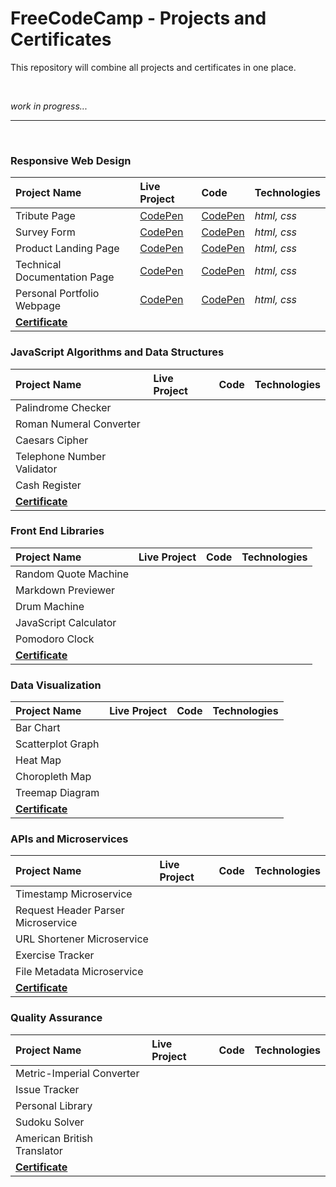# FreeCodeCamp - Projects and Certificates
This repository will combine all projects and certificates in one place.

<br>

*work in progress...*

<hr>
<br>

 ### Responsive Web Design
| Project Name                  | Live Project                                         | Code                                                | Technologies |
| :---                          | :--                                                  | :---                                                | :---         |
| Tribute Page                  | [CodePen](https://codepen.io/ionescuig/full/RwWooEZ) | [CodePen](https://codepen.io/ionescuig/pen/RwWooEZ) | *html, css*  |
| Survey Form                   | [CodePen](https://codepen.io/ionescuig/full/MWaJKeJ) | [CodePen](https://codepen.io/ionescuig/pen/MWaJKeJ) | *html, css*  |
| Product Landing Page          | [CodePen](https://codepen.io/ionescuig/full/XWmMgvK) | [CodePen](https://codepen.io/ionescuig/pen/XWmMgvK) | *html, css*  |
| Technical Documentation Page  | [CodePen](https://codepen.io/ionescuig/full/GRpmbzv) | [CodePen](https://codepen.io/ionescuig/pen/GRpmbzv) | *html, css*  |
| Personal Portfolio Webpage    | [CodePen](https://codepen.io/ionescuig/full/abvwOVG) | [CodePen](https://codepen.io/ionescuig/pen/abvwOVG) | *html, css*  |
| **[Certificate](https://raw.githubusercontent.com/ionescuig/freecodecamp-projects-and-certificates/master/Responsive%20Web%20Design/freeCodeCamp%20Certificate%20Responsive%20Web%20Design.png)** ||||


 ### JavaScript Algorithms and Data Structures
| Project Name                  | Live Project                                         | Code                                                | Technologies |
| :---                          | :--                                                  | :---                                                | :---         |
| Palindrome Checker            |  |  |  |
| Roman Numeral Converter       |  |  |  |
| Caesars Cipher                |  |  |  |
| Telephone Number Validator    |  |  |  |
| Cash Register                 |  |  |  |
| **[Certificate](https://raw.githubusercontent.com/ionescuig/freecodecamp-projects-and-certificates/master/JavaScript%20Algorithms%20and%20Data%20Structures/freeCodeCamp%20Certificate%20JavaScript%20Algorithms%20and%20Data%20Structures.png)** ||||


 ### Front End Libraries
| Project Name                  | Live Project                                         | Code                                                | Technologies |
| :---                          | :--                                                  | :---                                                | :---         |
| Random Quote Machine          |  |  |  |
| Markdown Previewer            |  |  |  |
| Drum Machine                  |  |  |  |
| JavaScript Calculator         |  |  |  |
| Pomodoro Clock                |  |  |  |
| **[Certificate](https://raw.githubusercontent.com/ionescuig/freecodecamp-projects-and-certificates/master/Front%20End%20Libraries/freecodecamp%20Certificate%20Front%20End%20Libraries.png)** ||||


 ### Data Visualization
| Project Name                  | Live Project                                         | Code                                                | Technologies |
| :---                          | :--                                                  | :---                                                | :---         |
| Bar Chart                     |  |  |  |
| Scatterplot Graph             |  |  |  |
| Heat Map                      |  |  |  |
| Choropleth Map                |  |  |  |
| Treemap Diagram               |  |  |  |
| **[Certificate](https://raw.githubusercontent.com/ionescuig/freecodecamp-projects-and-certificates/master/Data%20Visualization/freeCode%20Camp%20Certificate%20Data%20Visualization.png)** ||||


 ### APIs and Microservices
| Project Name                       | Live Project                                         | Code                                                | Technologies |
| :---                               | :--                                                  | :---                                                | :---         |
| Timestamp Microservice             |  |  |  |
| Request Header Parser Microservice |  |  |  |
| URL Shortener Microservice         |  |  |  |
| Exercise Tracker                   |  |  |  |
| File Metadata Microservice         |  |  |  |
| **[Certificate](https://raw.githubusercontent.com/ionescuig/freecodecamp-projects-and-certificates/master/APIs%20and%20Microservices/freeCodeCamp%20Certificate%20APIs%20and%20Microservices.png)** ||||


 ### Quality Assurance
| Project Name                  | Live Project                                         | Code                                                | Technologies |
| :---                          | :--                                                  | :---                                                | :---         |
| Metric-Imperial Converter     |  |  |  |
| Issue Tracker                 |  |  |  |
| Personal Library              |  |  |  |
| Sudoku Solver                 |  |  |  |
| American British Translator   |  |  |  |
| **[Certificate](https://raw.githubusercontent.com/ionescuig/freecodecamp-projects-and-certificates/master/Quality%20Assurance/freecodecamp%20Certificate%20Quality%20Assurance.png)** ||||
